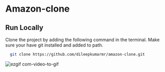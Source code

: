 # Amazon-clone

## Run Locally

Clone the project by adding the following command in the terminal.
Make sure your have git installed and added to path.

```bash
  git clone https://github.com/dileepkumarmr/amazon-clone.git
```

![ezgif com-video-to-gif](https://github.com/dileepkumarmr/amazon-clone/assets/122678062/b8015036-8e87-4939-a5fa-2f4450036271)
